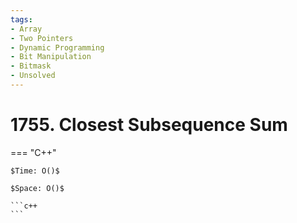 ```yaml
---
tags:
- Array
- Two Pointers
- Dynamic Programming
- Bit Manipulation
- Bitmask
- Unsolved
---
```



# 1755. Closest Subsequence Sum

=== "C++"

    $Time: O()$

    $Space: O()$

    ```c++
    ```